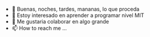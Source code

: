 - 👋 Buenas, noches, tardes, mananas, lo que proceda
- 👀 Estoy interesado en aprender a programar nivel MIT
- 💞️ Me gustaria colaborar en algo grande
- 📫 How to reach me ...

<!---
Ganso42/Ganso42 is a ✨ special ✨ repository because its `README.md` (this file) appears on your GitHub profile.
You can click the Preview link to take a look at your changes.
--->

